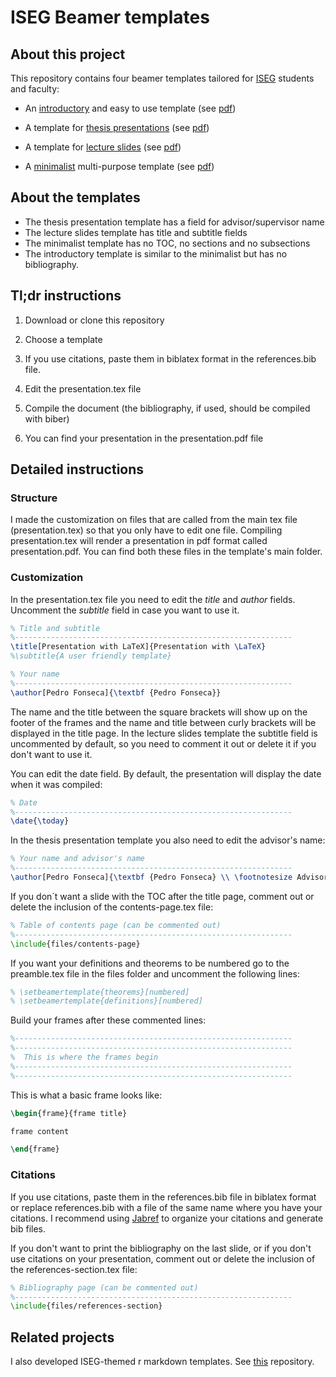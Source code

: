 # ISEG Beamer templates

## About this project

This repository contains four beamer templates tailored for [ISEG](https://www.iseg.ulisboa.pt/aquila/instituicao/ISEG/?locale=en) students and faculty:

- An [introductory](https://github.com/pedro-teles-fonseca/ISEG-beamer-templates/tree/master/ISEG-beamer101-template) and easy to use  template (see [pdf](https://github.com/pedro-teles-fonseca/ISEG-beamer-templates/blob/master/ISEG-beamer101-template/presentation.pdf))
 
- A template for [thesis presentations](https://github.com/pedro-teles-fonseca/ISEG-beamer-templates/tree/master/thesis-presentation-template) (see [pdf](https://github.com/pedro-teles-fonseca/ISEG-beamer-templates/tree/master/thesis-presentation-template/presentation.pdf))

- A template for [lecture slides](https://github.com/pedro-teles-fonseca/ISEG-beamer-templates/tree/master/lecture-slides-template) (see [pdf](https://github.com/pedro-teles-fonseca/ISEG-beamer-templates/tree/master/lecture-slides-template/presentationpdf))

- A [minimalist](https://github.com/pedro-teles-fonseca/ISEG-beamer-templates/tree/master/minimalist-template) multi-purpose template (see [pdf](https://github.com/pedro-teles-fonseca/ISEG-beamer-templates/tree/master/minimalist-template/presentation.pdf))
  
## About the templates

- The thesis presentation template has a field for advisor/supervisor name
- The lecture slides template has title and subtitle fields
- The minimalist template has no TOC, no sections and no subsections
- The introductory template is similar to the minimalist but has no bibliography.
  
## Tl;dr instructions

1. Download or clone this repository

2. Choose a template

3. If you use citations, paste them in biblatex format in the references.bib file.

4. Edit the presentation.tex file

5. Compile the document (the bibliography, if used, should be compiled with biber)

6. You can find your presentation in the presentation.pdf file

## Detailed instructions

### Structure

I made the customization on files that are called from the main tex file (presentation.tex) so that you only have to edit one file. Compiling presentation.tex will render a presentation in pdf format called presentation.pdf. You can find both these files in the template's main folder.

### Customization

In the presentation.tex file you need to edit the *title* and *author* fields. Uncomment the *subtitle* field in case you want to use it. 

```tex
% Title and subtitle
%--------------------------------------------------------------
\title[Presentation with LaTeX]{Presentation with \LaTeX}
%\subtitle{A user friendly template}

% Your name
%--------------------------------------------------------------
\author[Pedro Fonseca]{\textbf {Pedro Fonseca}}

```
The name and the title between the square brackets will show up on the footer of the frames and the name and title between curly brackets will be displayed in the title page. In the lecture slides template the subtitle field is uncommented by default, so you need to comment it out or delete it if you don't want to use it.

You can edit the date field. By default, the presentation will display the date when it was compiled:

```tex
% Date
%--------------------------------------------------------------
\date{\today}
```

In the thesis presentation template you also need to edit the advisor's name:

```tex
% Your name and advisor's name
%--------------------------------------------------------------
\author[Pedro Fonseca]{\textbf {Pedro Fonseca} \\ \footnotesize Advisor: Prof Dr. Rui Paulo}
```

If you don´t want a slide with the TOC after the title page, comment out or delete the inclusion of the contents-page.tex file:

```tex
% Table of contents page (can be commented out)
%--------------------------------------------------------------
\include{files/contents-page}
```

If you want your definitions and theorems to be numbered go to the preamble.tex file in the files folder and uncomment the following lines:

```tex
% \setbeamertemplate{theorems}[numbered]
% \setbeamertemplate{definitions}[numbered]
```

Build your frames after these commented lines:

```tex
%--------------------------------------------------------------
%--------------------------------------------------------------
%  This is where the frames begin
%--------------------------------------------------------------
%--------------------------------------------------------------
```

This is what a basic frame looks like:

```tex
\begin{frame}{frame title}

frame content

\end{frame}
```
### Citations

If you use citations, paste them in the references.bib file in biblatex format or replace references.bib with a file of the same name where you have your citations. I recommend using [Jabref](http://www.jabref.org) to organize your citations and generate bib files.

If you don't want to print the bibliography on the last slide, or if you don't use citations on your presentation, comment out or delete the inclusion of the references-section.tex file:

```tex
% Bibliography page (can be commented out)
%--------------------------------------------------------------
\include{files/references-section}
```

## Related projects

I also developed ISEG-themed r markdown templates. See  [this](https://github.com/pedro-teles-fonseca/ISEG-r-markdown-templates) repository.
